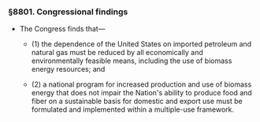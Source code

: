 ### §8801. Congressional findings
* The Congress finds that—

  * (1) the dependence of the United States on imported petroleum and natural gas must be reduced by all economically and environmentally feasible means, including the use of biomass energy resources; and

  * (2) a national program for increased production and use of biomass energy that does not impair the Nation's ability to produce food and fiber on a sustainable basis for domestic and export use must be formulated and implemented within a multiple-use framework.